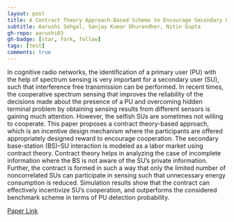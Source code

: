 ```yaml
---
layout: post
title: A Contract Theory Approach-Based Scheme to Encourage Secondary Users for Cooperative Sensing in Cognitive Radio Networks
subtitle: Aarushi Sehgal, Sanjay Kumar Dhurandher, Nitin Gupta
gh-repo: aarushi03
gh-badge: [star, fork, follow]
tags: [test]
comments: true
---
```


In cognitive radio networks, the identification of a primary user (PU) with the help of spectrum sensing is very important for a secondary user (SU), such that interference free transmission can be performed. In recent times, the cooperative spectrum sensing that improves the reliability of the decisions made about the presence of a PU and overcoming hidden terminal problem by obtaining sensing results from different sensors is gaining much attention. However, the selfish SUs are sometimes not willing to cooperate. This paper proposes a contract theory-based approach, which is an incentive design mechanism where the participants are offered appropriately designed reward to encourage cooperation. The secondary base-station (BS)–SU interaction is modeled as a labor market using contract theory. Contract theory helps in analyzing the case of incomplete information where the BS is not aware of the SU’s private information. Further, the contract is formed in such a way that only the limited number of noncorrelated SUs can participate in sensing such that unnecessary energy consumption is reduced. Simulation results show that the contract can effectively incentivize SU’s cooperation, and outperforms the considered benchmark scheme in terms of PU detection probability.

[Paper Link]("https://ieeexplore.ieee.org/abstract/document/8770303")
